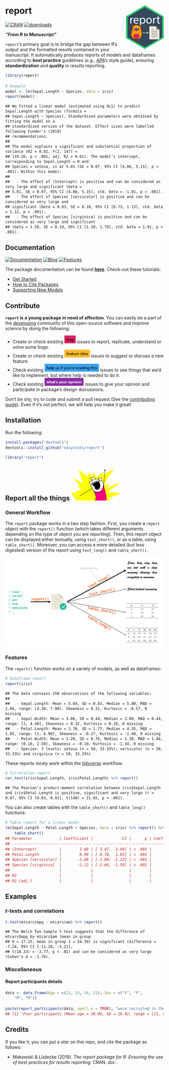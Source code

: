 
# report <img src='man/figures/logo.png' align="right" height="139" />

[![CRAN](http://www.r-pkg.org/badges/version/report)](https://cran.r-project.org/package=report)
[![downloads](http://cranlogs.r-pkg.org/badges/report)](https://cran.r-project.org/package=report)

***“From R to Manuscript”***

`report`’s primary goal is to bridge the gap between R’s output and the
formatted results contained in your manuscript. It automatically
produces reports of models and dataframes according to **best practice**
guidelines (*e.g.,* [APA](https://www.apastyle.org/)’s style guide),
ensuring **standardization** and **quality** in results reporting.

``` r
library(report)

# Example
model <- lm(Sepal.Length ~ Species, data = iris)
report(model)
```

    ## We fitted a linear model (estimated using OLS) to predict Sepal.Length with Species (formula =
    ## Sepal.Length ~ Species). Standardized parameters were obtained by fitting the model on a
    ## standardized version of the dataset. Effect sizes were labelled following Funder's (2019)
    ## recommendations.
    ## 
    ## The model explains a significant and substantial proportion of variance (R2 = 0.62, F(2, 147) =
    ## 119.26, p < .001, adj. R2 = 0.61). The model's intercept, corresponding to Sepal.Length = 0 and
    ## Species = setosa, is at 5.01 (SE = 0.07, 95% CI [4.86, 5.15], p < .001). Within this model:
    ## 
    ##   - The effect of (Intercept) is positive and can be considered as very large and significant (beta =
    ## 5.01, SE = 0.07, 95% CI [4.86, 5.15], std. beta = -1.01, p < .001).
    ##   - The effect of Species [versicolor] is positive and can be considered as very large and
    ## significant (beta = 0.93, SE = 0.10, 95% CI [0.73, 1.13], std. beta = 1.12, p < .001).
    ##   - The effect of Species [virginica] is positive and can be considered as very large and significant
    ## (beta = 1.58, SE = 0.10, 95% CI [1.38, 1.79], std. beta = 1.91, p < .001).

## Documentation

[![Documentation](https://img.shields.io/badge/documentation-report-orange.svg?colorB=E91E63)](https://easystats.github.io/report/)
[![Blog](https://img.shields.io/badge/blog-easystats-orange.svg?colorB=FF9800)](https://easystats.github.io/blog/posts/)
[![Features](https://img.shields.io/badge/features-report-orange.svg?colorB=2196F3)](https://easystats.github.io/report/reference/index.html)

The package documentation can be found
[**here**](https://easystats.github.io/report/). Check-out these
tutorials:

  - [Get
    Started](https://easystats.github.io/report/articles/report.html)
  - [How to Cite
    Packages](https://easystats.github.io/report/articles/cite_packages.html)
  - [Supporting New
    Models](https://easystats.github.io/report/articles/supporting_new_models.html)

## Contribute

**`report` is a young package in need of affection**. You can easily be
a part of the [developing](.github/CONTRIBUTING.md) community of this
open-source software and improve science by doing the following:

  - Create or check existing
    <a href=https://github.com/easystats/report/issues><img src="man/figures/issue_bug.png" height="25"></a>
    issues to report, replicate, understand or solve some bugs.
  - Create or check existing
    <a href=https://github.com/easystats/report/issues><img src="man/figures/issue_featureidea.png" height="25"></a>
    issues to suggest or discuss a new feature.
  - Check existing
    <a href=https://github.com/easystats/report/issues><img src="man/figures/issue_help.png" height="25"></a>
    issues to see things that we’d like to implement, but where help is
    needed to do it.
  - Check existing
    <a href=https://github.com/easystats/report/issues><img src="man/figures/issue_opinion.png" height="25"></a>
    issues to give your opinion and participate in package’s design
    discussions.

Don’t be shy, try to code and submit a pull request (See the
[contributing guide](.github/CONTRIBUTING.md)). Even if it’s not
perfect, we will help you make it great\!

## Installation

Run the following:

``` r
install.packages("devtools")
devtools::install_github("easystats/report")
```

``` r
library("report")
```

## Report all the things <a href=https://easystats.github.io/Psycho.jl/latest/><img src="man/figures/allthethings.jpg" height="100"></a>

### General Workflow

The `report` package works in a two step fashion. First, you create a
`report` object with the `report()` function (which takes different
arguments depending on the type of object you are reporting). Then, this
report object can be displayed either textually, using `text_short()`,
or as a table, using `table_short()`. Moreover, you can access a more
detailed (but less digested) version of the report using `text_long()`
and `table_short()`.

[![workflow](man/figures/workflow.png)](https://easystats.github.io/report/)

### Features

The `report()` function works on a variety of models, as well as
dataframes:

``` r
# Dataframe report
report(iris)
```

    ## The data contains 150 observations of the following variables:
    ## 
    ##   - Sepal.Length: Mean = 5.84, SD = 0.83, Median = 5.80, MAD = 1.04, range: [4.30, 7.90], Skewness = 0.31, Kurtosis = -0.57, 0 missing
    ##   - Sepal.Width: Mean = 3.06, SD = 0.44, Median = 3.00, MAD = 0.44, range: [2, 4.40], Skewness = 0.32, Kurtosis = 0.18, 0 missing
    ##   - Petal.Length: Mean = 3.76, SD = 1.77, Median = 4.35, MAD = 1.85, range: [1, 6.90], Skewness = -0.27, Kurtosis = -1.40, 0 missing
    ##   - Petal.Width: Mean = 1.20, SD = 0.76, Median = 1.30, MAD = 1.04, range: [0.10, 2.50], Skewness = -0.10, Kurtosis = -1.34, 0 missing
    ##   - Species: 3 levels: setosa (n = 50, 33.33%); versicolor (n = 50, 33.33%) and virginica (n = 50, 33.33%)

These reports nicely work within the
[*tidyverse*](https://github.com/tidyverse) workflow:

``` r
# Correlation report
cor.test(iris$Sepal.Length, iris$Petal.Length) %>% report()
```

    ## The Pearson's product-moment correlation between iris$Sepal.Length and iris$Petal.Length is positive, significant and very large (r = 0.87, 95% CI [0.83, 0.91], t(148) = 21.65, p < .001).

You can also create tables with the `table_short()` and `table_long()`
functions:

``` r
# Table report for a linear model
lm(Sepal.Length ~ Petal.Length + Species, data = iris) %>% report() %>% 
    table_short()
## Parameter            | Coefficient |             CI |      p | Coefficient (std.) |  Fit
## ----------------------------------------------------------------------------------------
## (Intercept)          |        3.68 | [ 3.47,  3.89] | < .001 |               1.50 |     
## Petal.Length         |        0.90 | [ 0.78,  1.03] | < .001 |               1.93 |     
## Species [versicolor] |       -1.60 | [-1.98, -1.22] | < .001 |              -1.93 |     
## Species [virginica]  |       -2.12 | [-2.66, -1.58] | < .001 |              -2.56 |     
##                      |             |                |        |                    |     
## R2                   |             |                |        |                    | 0.84
## R2 (adj.)            |             |                |        |                    | 0.83
```

## Examples

### *t*-tests and correlations

``` r
t.test(mtcars$mpg ~ mtcars$am) %>% report()
```

    ## The Welch Two Sample t-test suggests that the difference of mtcars$mpg by mtcars$am (mean in group
    ## 0 = 17.15, mean in group 1 = 24.39) is significant (difference = -7.24, 95% CI [-11.28, -3.21],
    ## t(18.33) = -3.77, p < .01) and can be considered as very large (Cohen's d = -1.76).

### Miscellaneous

#### Report participants details

``` r
data <- data.frame(Age = c(22, 23, 54, 21), Sex = c("F", "F", 
    "M", "M"))

paste(report_participants(data, spell_n = TRUE), "were recruited in the study by means of torture and coercion.")
## [1] "Four participants (Mean age = 30.00, SD = 16.02, range = [21, 54]; 50.00% females) were recruited in the study by means of torture and coercion."
```

## Credits

If you like it, you can put a *star* on this repo, and cite the package
as follows:

  - Makowski & Lüdecke (2019). *The report package for R: Ensuring the
    use of best practices for results reporting*. CRAN. doi: .
